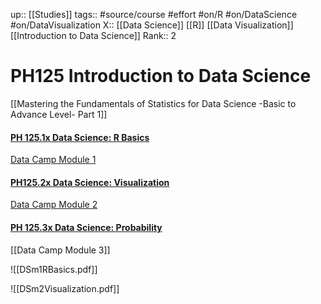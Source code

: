 up:: [[Studies]]
tags:: #source/course #effort #on/R  #on/DataScience #on/DataVisualization 
X:: [[Data Science]] [[R]] [[Data Visualization]] [[Introduction to Data Science]]
Rank:: 2

# PH125 Introduction to Data Science



[[Mastering the Fundamentals of Statistics for Data Science -Basic to Advance Level- Part 1]]


#### [PH 125.1x Data Science: R Basics](https://learning.edx.org/course/course-v1:HarvardX+PH125.1x+3T2022/home)
[Data Camp Module 1]()

#### [PH125.2x Data Science: Visualization](https://learning.edx.org/course/course-v1:HarvardX+PH125.2x+3T2022/home)
[Data Camp Module 2](https://app.datacamp.com/learn/courses/data-science-visualization-module-2)

#### [PH 125.3x Data Science: Probability](https://learning.edx.org/course/course-v1:HarvardX+PH125.3x+3T2022/home)
[[Data Camp Module 3]]

![[DSm1RBasics.pdf]]

![[DSm2Visualization.pdf]]